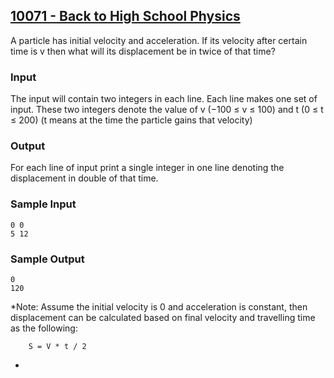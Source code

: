 ## [10071 - Back to High School Physics](https://uva.onlinejudge.org/index.php?option=com_onlinejudge&Itemid=8&page=show_problem&problem=1012)

A particle has initial velocity and acceleration. If its velocity after certain time is v then what will its displacement be in twice of that time?

### Input

The input will contain two integers in each line. Each line makes one set of input. These two integers denote the value of v (−100 ≤ v ≤ 100) and t (0 ≤ t ≤ 200) (t means at the time the particle gains that velocity)

### Output
For each line of input print a single integer in one line denoting the displacement in double of that time.

### Sample Input
```
0 0
5 12
```

### Sample Output
```
0
120
```

*Note: Assume the initial velocity is 0 and acceleration is constant, then displacement can be calculated based on final velocity and travelling time as the following:
```
    S = V * t / 2
```
*
